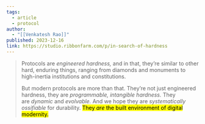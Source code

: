 ```yaml
---
tags:
  - article
  - protocol
author:
  - "[[Venkatesh Rao]]"
published: 2023-12-16
link: https://studio.ribbonfarm.com/p/in-search-of-hardness
---
```


> Protocols are _engineered_ _hardness,_ and in that, they’re similar to other hard, enduring things, ranging from diamonds and monuments to high-inertia institutions and constitutions.
> 
> But modern protocols are more than that. They’re not just engineered hardness, they are _programmable, intangible hardness._ They are _dynamic_ and _evolvable._ And we hope they are _systematically ossifiable_ for durability. <mark>They _are_ the built environment of digital modernity.</mark>

